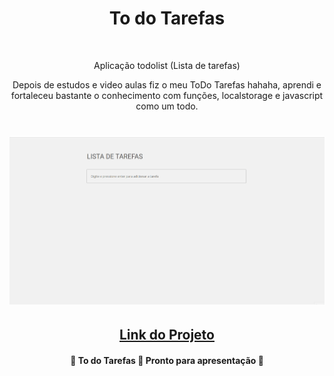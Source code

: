 <h1 align="center">To do Tarefas</h1><br/>
  <p align="center">Aplicação todolist (Lista de tarefas)</p>
<p align="center">Depois de estudos e video aulas fiz o meu ToDo Tarefas hahaha, aprendi e fortaleceu bastante o conhecimento com funções, localstorage e javascript como um todo.</p>
<h1 align="center">
  <img alt="Readme" title="Readme" src="Animation.gif" />
</h1>
<h2 align='center'> <a href="https://loving-visvesvaraya-73d31b.netlify.app/" target='_blank'>Link do Projeto</a></h2>

<h4 align="center"> 
	🚧  To do Tarefas 📓 Pronto para apresentação  🚧
</h4>
  
